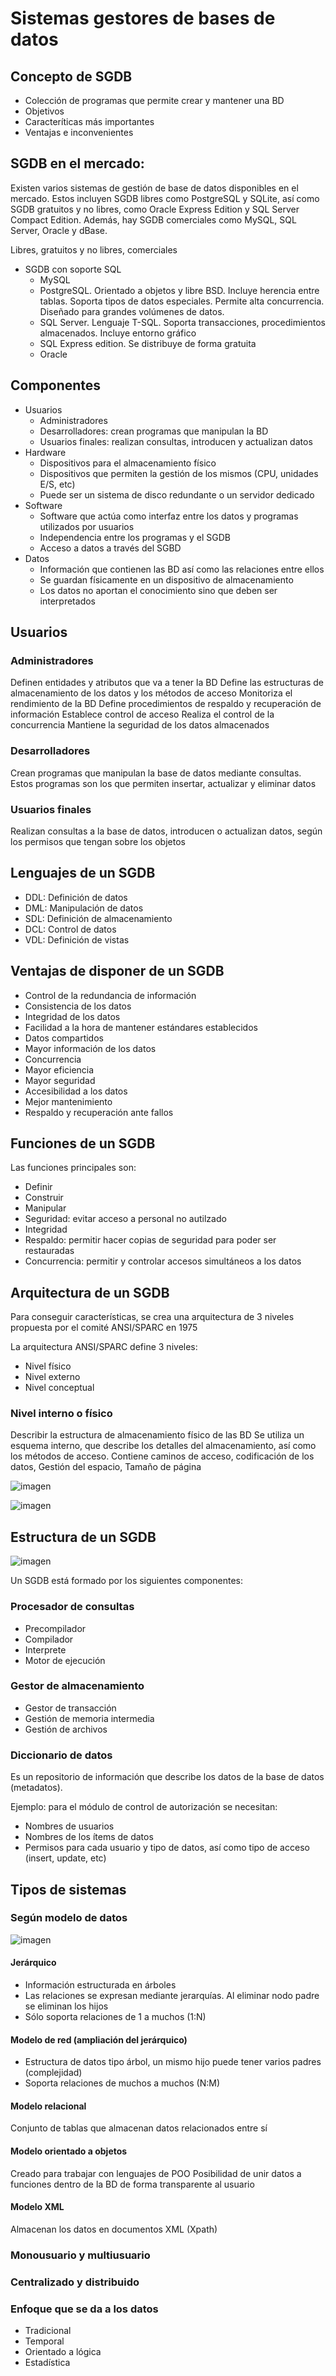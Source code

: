 # Sistemas gestores de bases de datos

## Concepto de SGDB

- Colección de programas que permite crear y mantener una BD
- Objetivos
- Caracteríticas más importantes
- Ventajas e inconvenientes

## SGDB en el mercado:

Existen varios sistemas de gestión de base de datos disponibles en el mercado. Estos incluyen SGDB libres como PostgreSQL y SQLite, así como SGDB gratuitos y no libres, como Oracle Express Edition y SQL Server Compact Edition. Además, hay SGDB comerciales como MySQL, SQL Server, Oracle y dBase.

Libres, gratuitos y no libres, comerciales

- SGDB con soporte SQL
  - MySQL
  - PostgreSQL. Orientado a objetos y libre BSD. Incluye herencia entre tablas. Soporta tipos de datos especiales. Permite alta concurrencia. Diseñado para grandes volúmenes de datos.
  - SQL Server. Lenguaje T-SQL. Soporta transacciones, procedimientos almacenados. Incluye entorno gráfico
  - SQL Express edition. Se distribuye de forma gratuita
  - Oracle

## Componentes

- Usuarios
  - Administradores
  - Desarrolladores: crean programas que manipulan la BD
  - Usuarios finales: realizan consultas, introducen y actualizan datos
- Hardware
  - Dispositivos para el almacenamiento físico
  - Dispositivos que permiten la gestión de los mismos (CPU, unidades E/S, etc)
  - Puede ser un sistema de disco redundante o un servidor dedicado
- Software
  - Software que actúa como interfaz entre los datos y programas utilizados por usuarios
  - Independencia entre los programas y el SGDB
  - Acceso a datos a través del SGBD
- Datos
  - Información que contienen las BD así como las relaciones entre ellos
  - Se guardan físicamente en un dispositivo de almacenamiento
  - Los datos no aportan el conocimiento sino que deben ser interpretados

## Usuarios

### Administradores

Definen entidades y atributos que va a tener la BD
Define las estructuras de almacenamiento de los datos y los métodos de acceso
Monitoriza el rendimiento de la BD
Define procedimientos de respaldo y recuperación de información
Establece control de acceso
Realiza el control de la concurrencia
Mantiene la seguridad de los datos almacenados

### Desarrolladores

Crean programas que manipulan la base de datos mediante consultas.
Estos programas son los que permiten insertar, actualizar y eliminar datos

### Usuarios finales

Realizan consultas a la base de datos, introducen o actualizan datos, según los permisos que tengan sobre los objetos

## Lenguajes de un SGDB

- DDL: Definición de datos
- DML: Manipulación de datos
- SDL: Definición de almacenamiento
- DCL: Control de datos
- VDL: Definición de vistas

## Ventajas de disponer de un SGDB

- Control de la redundancia de información
- Consistencia de los datos
- Integridad de los datos
- Facilidad a la hora de mantener estándares establecidos
- Datos compartidos
- Mayor información de los datos
- Concurrencia
- Mayor eficiencia
- Mayor seguridad
- Accesibilidad a los datos
- Mejor mantenimiento
- Respaldo y recuperación ante fallos


## Funciones de un SGDB

Las funciones principales son:

- Definir
- Construir
- Manipular
- Seguridad: evitar acceso a personal no autilzado
- Integridad
- Respaldo: permitir hacer copias de seguridad para poder ser restauradas
- Concurrencia: permitir y controlar accesos simultáneos a los datos

## Arquitectura de un SGDB

Para conseguir características, se crea una arquitectura de 3 niveles propuesta por el comité ANSI/SPARC en 1975

La arquitectura ANSI/SPARC define 3 niveles:

- Nivel físico
- Nivel externo
- Nivel conceptual

### Nivel interno o físico

Describir la estructura de almacenamiento físico de las BD
Se utiliza un esquema interno, que describe los detalles del almacenamiento, así como los métodos de acceso.
Contiene caminos de acceso, codificación de los datos, Gestión del espacio, Tamaño de página

![imagen](2019-05-13-13-43-45.png)

![imagen](2019-05-13-13-43-52.png)

## Estructura de un SGDB

![imagen](2019-05-13-13-45-21.png)

Un SGDB está formado por los siguientes componentes:

### Procesador de consultas

- Precompilador
- Compilador
- Interprete
- Motor de ejecución

### Gestor de almacenamiento

- Gestor de transacción
- Gestión de memoria intermedia
- Gestión de archivos

### Diccionario de datos

Es un repositorio de información que describe los datos de la base de datos (metadatos).

Ejemplo: para el módulo de control de autorización se necesitan:

- Nombres de usuarios
- Nombres de los ítems de datos
- Permisos para cada usuario y tipo de datos, así como tipo de acceso (insert, update, etc)


## Tipos de sistemas

### Según modelo de datos

![imagen](2019-05-13-13-46-51.png)

#### Jerárquico

- Información estructurada en árboles
- Las relaciones se expresan mediante jerarquías. Al eliminar nodo padre se eliminan los hijos
- Sólo soporta relaciones de 1 a muchos (1:N)

#### Modelo de red (ampliación del jerárquico)

- Estructura de datos tipo árbol, un mismo hijo puede tener varios padres (complejidad)
- Soporta relaciones de muchos a muchos (N:M)

#### Modelo relacional

Conjunto de tablas que almacenan datos relacionados entre sí

#### Modelo orientado a objetos

Creado para trabajar con lenguajes de POO
Posibilidad de unir datos a funciones dentro de la BD de forma transparente al usuario

#### Modelo XML

Almacenan los datos en documentos XML (Xpath)


### Monousuario y multiusuario

### Centralizado y distribuido

### Enfoque que se da a los datos

- Tradicional
- Temporal
- Orientado a lógica
- Estadística
